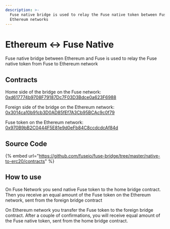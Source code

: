 ```yaml
---
description: >-
  Fuse native bridge is used to relay the Fuse native token between Fuse and
  Ethereum networks
---
```


# Ethereum ↔ Fuse Native

Fuse native bridge between Ethereum and Fuse is used to relay the Fuse native token from Fuse to Ethereum network

## Contracts

Home side of the bridge on the Fuse network: [0xd617774b9708F79187Dc7F03D3Bdce0a623F6988](https://explorer.fuse.io/address/0xd617774b9708F79187Dc7F03D3Bdce0a623F6988/transactions)

Foreign side of the bridge on the Ethereum network: [0x3014ca10b91cb3D0AD85fEf7A3Cb95BCAc9c0f79](https://explorer.fuse.io/address/0x3014ca10b91cb3D0AD85fEf7A3Cb95BCAc9c0f79/transactions)

Fuse token on the Ethereum network: [0x970B9bB2C0444F5E81e9d0eFb84C8ccdcdcAf84d](https://etherscan.io/token/0x970b9bb2c0444f5e81e9d0efb84c8ccdcdcaf84d)

## Source Code

{% embed url="https://github.com/fuseio/fuse-bridge/tree/master/native-to-erc20/contracts" %}

## How to use

On Fuse Network you send native Fuse token to the home bridge contract. Then you receive an equal amount of the Fuse token on the Ethereum network, sent from the foreign bridge contract

On Ethereum network you transfer the Fuse token to the foreign bridge contract. After a couple of confirmations, you will receive equal amount of the Fuse native token, sent from the home bridge contract.

####
